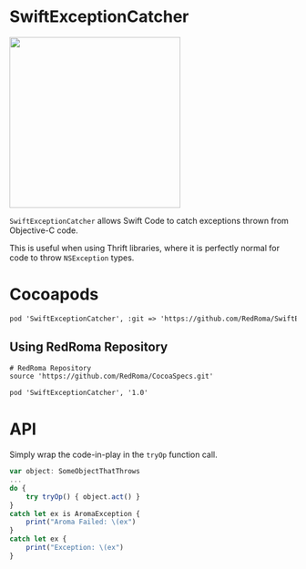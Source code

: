 # SwiftExceptionCatcher

[<img src="http://brand.redroma.tech/Logos/RedRoma-Logo%402x.png" width="300">](http://RedRoma.tech)

`SwiftExceptionCatcher` allows Swift Code to catch exceptions thrown from Objective-C code.

This is useful when using Thrift libraries, where it is perfectly normal for code to throw `NSException` types.


# Cocoapods
```xml
pod 'SwiftExceptionCatcher', :git => 'https://github.com/RedRoma/SwiftExceptionCatcher.git'
```

## Using RedRoma Repository
```xml
# RedRoma Repository
source 'https://github.com/RedRoma/CocoaSpecs.git'

pod 'SwiftExceptionCatcher', '1.0'
```

# API
Simply wrap the code-in-play in the `tryOp` function call.

```js
var object: SomeObjectThatThrows
...
do {
    try tryOp() { object.act() }
}
catch let ex is AromaException {
    print("Aroma Failed: \(ex")
}
catch let ex {
    print("Exception: \(ex")
}

```

